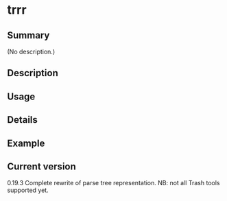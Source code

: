 # trrr

## Summary

(No description.)

## Description

## Usage

## Details

## Example

## Current version

0.19.3 Complete rewrite of parse tree representation. NB: not all Trash tools supported yet.
